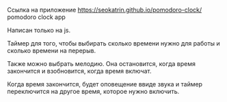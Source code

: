 Ссылка на приложение https://seokatrin.github.io/pomodoro-clock/
pomodoro clock app

Написан только на js.

Таймер для того, чтобы выбирать сколько времени нужно для работы и сколько времени на перерыв.

Также можно выбрать мелодию. Она остановится, когда время закончится и взобновится, когда время включат. 

Когда время закончится, будет оповещение ввиде звука и таймер переключится на другое время, которое нужно включить.
